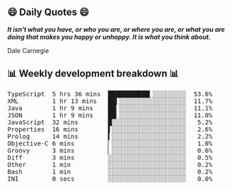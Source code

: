 ## 😄 Daily Quotes 😄

_**It isn't what you have, or who you are, or where you are, or what you are doing that makes you happy or unhappy. It is what you think about.**_

Dale Carnegie



## 📊 Weekly development breakdown 📊

<pre>TypeScript  5 hrs 36 mins  ███████████▎░░░░░░░░░  53.6%
XML         1 hr 13 mins   ██▍░░░░░░░░░░░░░░░░░░  11.7%
Java        1 hr 9 mins    ██▎░░░░░░░░░░░░░░░░░░  11.1%
JSON        1 hr 9 mins    ██▎░░░░░░░░░░░░░░░░░░  11.0%
JavaScript  32 mins        █░░░░░░░░░░░░░░░░░░░░   5.2%
Properties  16 mins        ▌░░░░░░░░░░░░░░░░░░░░   2.6%
Prolog      14 mins        ▍░░░░░░░░░░░░░░░░░░░░   2.2%
Objective-C 6 mins         ▏░░░░░░░░░░░░░░░░░░░░   1.0%
Groovy      3 mins         ▏░░░░░░░░░░░░░░░░░░░░   0.6%
Diff        3 mins         ░░░░░░░░░░░░░░░░░░░░░   0.5%
Other       1 min          ░░░░░░░░░░░░░░░░░░░░░   0.2%
Bash        1 min          ░░░░░░░░░░░░░░░░░░░░░   0.2%
INI         0 secs         ░░░░░░░░░░░░░░░░░░░░░   0.0%</pre>